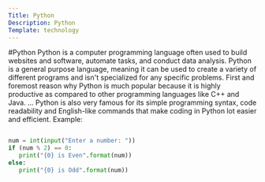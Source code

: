```yaml
---
Title: Python
Description: Python
Template: technology
---
```


#Python
Python is a computer programming language often used to build websites and software, automate tasks, and conduct data analysis. Python is a general purpose language, meaning it can be used to create a variety of different programs and isn't specialized for any specific problems.
First and foremost reason why Python is much popular because it is highly productive as compared to other programming languages like C++ and Java. ... Python is also very famous for its simple programming syntax, code readability and English-like commands that make coding in Python lot easier and efficient.
Example:

```py

num = int(input("Enter a number: "))
if (num % 2) == 0:
   print("{0} is Even".format(num))
else:
   print("{0} is Odd".format(num))

```
